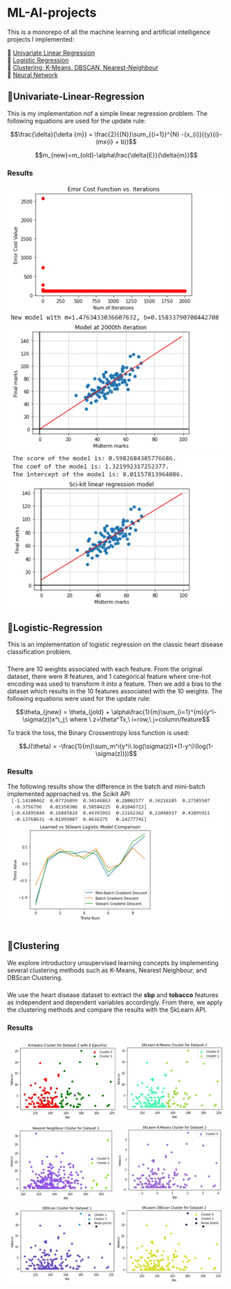 # ML-AI-projects
This is a monorepo of all the machine learning and artificial intelligence projects I implemented:

:link: [Univariate Linear Regression](https://colab.research.google.com/drive/1r9ftQFq7KBOjxpYKel36RBpa4AcPKmHo?usp=sharing)<br>
:link: [Logistic Regression](https://colab.research.google.com/drive/1pw4SnIS5afODQ1xexQEByaoQVogK8Fb0?usp=sharing) <br>
:link: [Clustering: K-Means, DBSCAN, Nearest-Neighbour](https://colab.research.google.com/drive/1ShRCx4i0MJudgj8CkVGM2hK3t8huMhX3?usp=sharing)<br>
:link: [Neural Network](https://colab.research.google.com/drive/1qx6hqz6geEtOo9nt5VECud7mXfud3402?usp=sharing)

## :pencil:Univariate-Linear-Regression

This is my implementation nof a simple linear regression problem. The following equations are used for the update rule:


$$\frac{\delta}{\delta {m}} = \frac{2}{{N}}\sum_{{i=1}}^{N} -{x_{i}}({y}{i}-(mx{i} + b))$$

$$m_{new}=m_{old}-\alpha\frac{\delta{E}}{\delta{m}}$$

### Results
![](/my_model.jpg)
![](/scikit_model.jpg)


## :pencil:Logistic-Regression

This is an implementation of logistic regression on the classic heart disease classification problem.

###
There are 10 weights associated with each feature. From the original dataset, there were 8 features, and 1 categorical feature where one-hot encoding was used to transform it into a feature. Then we add a bias to the dataset which results in the 10 features associated with the 10 weights. The following equations were used for the update rule:

$$\theta_{jnew} = \theta_{jold} + \alpha\frac{1}{m}\sum_{i=1}^{m}(y^i-\sigma(z))x^i_j;\ where \ z=\theta^Tx,\ i=row,\ j=column/feature$$

To track the loss, the Binary Crossentropy loss function is used:

$$J(\theta) = -\frac{1}{m}\sum_m^i(y^i\ log(\sigma(z))+(1-y^i)(log(1-\sigma(z))))$$

### Results
The following results show the difference in the batch and mini-batch implemented approached vs. the Scikit API
![](sample.jpg)


## :pencil:Clustering

We explore introductory unsupervised learning concepts by implementing several clustering methods such as K-Means, Nearest Neighbour, and DBScan Clustering. 

###
We use the heart disease dataset to extract the **sbp** and **tobacco** features as independent and dependent variables accordingly. From there, we apply the clustering methods and compare the results with the SkLearn API.

### Results
![](k_means_cluster.JPG)
![](nearest_neighbour_cluster.JPG)
![](dbscan_cluster.JPG)
